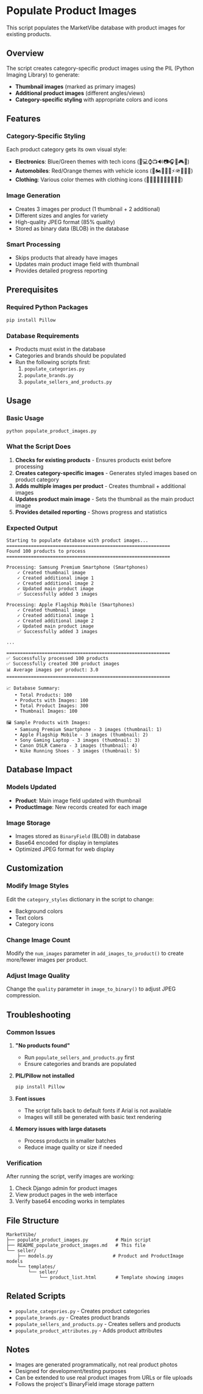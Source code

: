 # Populate Product Images

This script populates the MarketVibe database with product images for existing products.

## Overview

The script creates category-specific product images using the PIL (Python Imaging Library) to generate:
- **Thumbnail images** (marked as primary images)
- **Additional product images** (different angles/views)
- **Category-specific styling** with appropriate colors and icons

## Features

### Category-Specific Styling
Each product category gets its own visual style:
- **Electronics**: Blue/Green themes with tech icons (📱💻⌚📺🔊📷🎧🔋🎮🚁)
- **Automobiles**: Red/Orange themes with vehicle icons (🚗🏍️🛴🔧🛞⚡🪖🎵🚛🚙)
- **Clothing**: Various color themes with clothing icons (👕👗👖👚👶👟🧥🧦🧢👔)

### Image Generation
- Creates 3 images per product (1 thumbnail + 2 additional)
- Different sizes and angles for variety
- High-quality JPEG format (85% quality)
- Stored as binary data (BLOB) in the database

### Smart Processing
- Skips products that already have images
- Updates main product image field with thumbnail
- Provides detailed progress reporting

## Prerequisites

### Required Python Packages
```bash
pip install Pillow
```

### Database Requirements
- Products must exist in the database
- Categories and brands should be populated
- Run the following scripts first:
  1. `populate_categories.py`
  2. `populate_brands.py`
  3. `populate_sellers_and_products.py`

## Usage

### Basic Usage
```bash
python populate_product_images.py
```

### What the Script Does
1. **Checks for existing products** - Ensures products exist before processing
2. **Creates category-specific images** - Generates styled images based on product category
3. **Adds multiple images per product** - Creates thumbnail + additional images
4. **Updates product main image** - Sets the thumbnail as the main product image
5. **Provides detailed reporting** - Shows progress and statistics

### Expected Output
```
Starting to populate database with product images...
============================================================
Found 100 products to process
============================================================

Processing: Samsung Premium Smartphone (Smartphones)
    ✓ Created thumbnail image
    ✓ Created additional image 1
    ✓ Created additional image 2
    ✓ Updated main product image
    ✅ Successfully added 3 images

Processing: Apple Flagship Mobile (Smartphones)
    ✓ Created thumbnail image
    ✓ Created additional image 1
    ✓ Created additional image 2
    ✓ Updated main product image
    ✅ Successfully added 3 images

...

============================================================
✅ Successfully processed 100 products
✅ Successfully created 300 product images
📊 Average images per product: 3.0
============================================================

📈 Database Summary:
   • Total Products: 100
   • Products with Images: 100
   • Total Product Images: 300
   • Thumbnail Images: 100

🖼️ Sample Products with Images:
   • Samsung Premium Smartphone - 3 images (thumbnail: 1)
   • Apple Flagship Mobile - 3 images (thumbnail: 2)
   • Sony Gaming Laptop - 3 images (thumbnail: 3)
   • Canon DSLR Camera - 3 images (thumbnail: 4)
   • Nike Running Shoes - 3 images (thumbnail: 5)
```

## Database Impact

### Models Updated
- **Product**: Main image field updated with thumbnail
- **ProductImage**: New records created for each image

### Image Storage
- Images stored as `BinaryField` (BLOB) in database
- Base64 encoded for display in templates
- Optimized JPEG format for web display

## Customization

### Modify Image Styles
Edit the `category_styles` dictionary in the script to change:
- Background colors
- Text colors
- Category icons

### Change Image Count
Modify the `num_images` parameter in `add_images_to_product()` to create more/fewer images per product.

### Adjust Image Quality
Change the `quality` parameter in `image_to_binary()` to adjust JPEG compression.

## Troubleshooting

### Common Issues

1. **"No products found"**
   - Run `populate_sellers_and_products.py` first
   - Ensure categories and brands are populated

2. **PIL/Pillow not installed**
   ```bash
   pip install Pillow
   ```

3. **Font issues**
   - The script falls back to default fonts if Arial is not available
   - Images will still be generated with basic text rendering

4. **Memory issues with large datasets**
   - Process products in smaller batches
   - Reduce image quality or size if needed

### Verification
After running the script, verify images are working:
1. Check Django admin for product images
2. View product pages in the web interface
3. Verify base64 encoding works in templates

## File Structure
```
MarketVibe/
├── populate_product_images.py          # Main script
├── README_populate_product_images.md   # This file
└── seller/
    ├── models.py                      # Product and ProductImage models
    └── templates/
        └── seller/
            └── product_list.html       # Template showing images
```

## Related Scripts
- `populate_categories.py` - Creates product categories
- `populate_brands.py` - Creates product brands  
- `populate_sellers_and_products.py` - Creates sellers and products
- `populate_product_attributes.py` - Adds product attributes

## Notes
- Images are generated programmatically, not real product photos
- Designed for development/testing purposes
- Can be extended to use real product images from URLs or file uploads
- Follows the project's BinaryField image storage pattern 